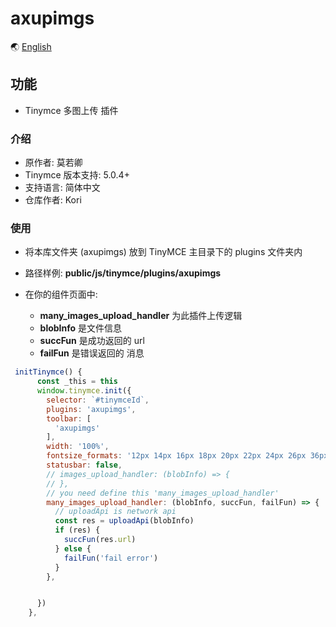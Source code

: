 # axupimgs

🌏 [English](https://github.com/Kori000/axupimgs/blob/main/README.md)

## 功能

- Tinymce 多图上传 插件

### 介绍

- 原作者: 莫若卿
- Tinymce 版本支持: 5.0.4+
- 支持语言: 简体中文
- 仓库作者: Kori

### 使用

- 将本库文件夹 (axupimgs) 放到 TinyMCE 主目录下的 plugins 文件夹内

- 路径样例: **public/js/tinymce/plugins/axupimgs**

- 在你的组件页面中:
  - **many_images_upload_handler** 为此插件上传逻辑
  - **blobInfo** 是文件信息
  - **succFun** 是成功返回的 url
  - **failFun** 是错误返回的 消息

```js
 initTinymce() {
      const _this = this
      window.tinymce.init({
        selector: `#tinymceId`,
        plugins: 'axupimgs',
        toolbar: [
          'axupimgs'
        ],
        width: '100%',
        fontsize_formats: '12px 14px 16px 18px 20px 22px 24px 26px 36px 48px 56px',
        statusbar: false,
        // images_upload_handler: (blobInfo) => {
        // },
        // you need define this 'many_images_upload_handler'
        many_images_upload_handler: (blobInfo, succFun, failFun) => {
          // uploadApi is network api
          const res = uploadApi(blobInfo)
          if (res) {
            succFun(res.url)
          } else {
            failFun('fail error')
          }
        },


      })
    },
```
